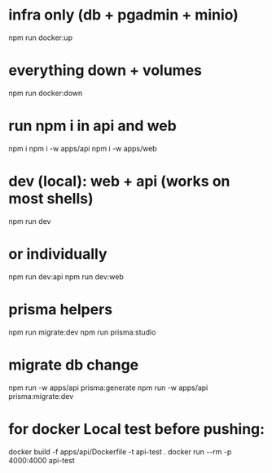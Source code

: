 # infra only (db + pgadmin + minio)
npm run docker:up

# everything down + volumes
npm run docker:down

# run npm i in api and web
npm i
npm i -w apps/api 
npm i -w apps/web

# dev (local): web + api  (works on most shells)
npm run dev

# or individually
npm run dev:api
npm run dev:web

# prisma helpers
npm run migrate:dev
npm run prisma:studio

# migrate db change

 npm run -w apps/api prisma:generate
  npm run -w apps/api prisma:migrate:dev

  # for docker  Local test before pushing:
  docker build -f apps/api/Dockerfile -t api-test .
  docker run --rm -p 4000:4000 api-test

